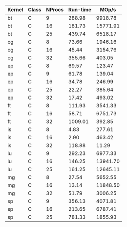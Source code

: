 |    Kernel | Class | NProcs |        Run-time |        MOp/s     |
|-----------|-------|--------|-----------------|------------------|
|        bt |     C |      9 |          288.98 |          9918.78 |
|        bt |     C |     16 |          181.73 |         15771.91 |
|        bt |     C |     25 |          439.74 |          6518.17 |
|        cg |     C |      8 |           73.66 |          1946.16 |
|        cg |     C |     16 |           45.44 |          3154.76 |
|        cg |     C |     32 |          355.66 |           403.05 |
|        ep |     C |      8 |           69.57 |           123.47 |
|        ep |     C |      9 |           61.78 |           139.04 |
|        ep |     C |     16 |           34.78 |           246.99 |
|        ep |     C |     25 |           22.27 |           385.64 |
|        ep |     C |     32 |           17.42 |           493.02 |
|        ft |     C |      8 |          111.93 |          3541.33 |
|        ft |     C |     16 |           58.71 |          6751.73 |
|        ft |     C |     32 |         1009.01 |           392.85 |
|        is |     C |      8 |            4.83 |           277.61 |
|        is |     C |     16 |            2.90 |           463.42 |
|        is |     C |     32 |          118.88 |            11.29 |
|        lu |     C |      9 |          292.23 |          6977.33 |
|        lu |     C |     16 |          146.25 |         13941.70 |
|        lu |     C |     25 |          161.25 |         12645.11 |
|        mg |     C |      8 |           27.54 |          5652.55 |
|        mg |     C |     16 |           13.14 |         11848.50 |
|        mg |     C |     32 |           51.79 |          3006.25 |
|        sp |     C |      9 |          356.13 |          4071.81 |
|        sp |     C |     16 |          213.65 |          6787.41 |
|        sp |     C |     25 |          781.33 |          1855.93 |
